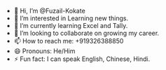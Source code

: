 - 👋 Hi, I’m @Fuzail-Kokate
- 👀 I’m interested in Learning new things.
- 🌱 I’m currently learning Excel and Tally.
- 💞️ I’m looking to collaborate on growing my career.
- 📫 How to reach me: +919326388850
- 😄 Pronouns: He/Him
- ⚡ Fun fact: I can speak English, Chinese, Hindi.

<!---
Fuzail-Kokate/Fuzail-Kokate is a ✨ special ✨ repository because its `README.md` (this file) appears on your GitHub profile.
You can click the Preview link to take a look at your changes.
--->

